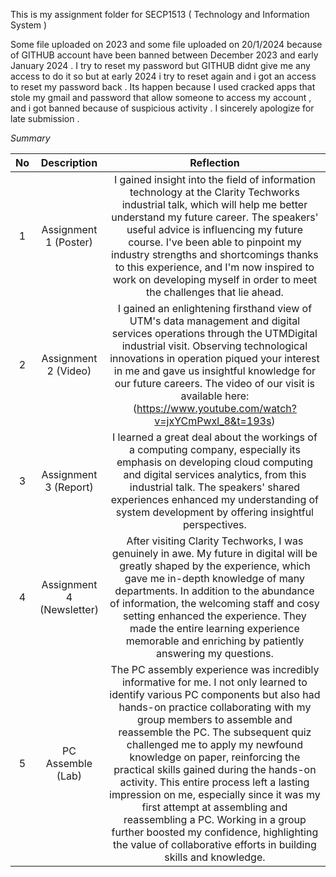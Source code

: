This is my assignment folder for SECP1513 ( Technology and Information System )

Some file uploaded on 2023 and some file uploaded on 20/1/2024 because of GITHUB account have been banned between December 2023 and early January 2024 .
I try to reset my password but GITHUB didnt give me any access to do it so but at early 2024 i try to reset again and i got an access to reset my password back .
Its happen because I used cracked apps that stole my gmail and password that allow someone to access my account , and i got banned because of suspicious activity .
I sincerely apologize for late submission .


*Summary*

| No | Description | Reflection |
| :---: | :---: | :---: |
| 1 | Assignment 1 (Poster) | I gained insight into the field of information technology at the Clarity Techworks industrial talk, which will help me better understand my future career. The speakers' useful advice is influencing my future course. I've been able to pinpoint my industry strengths and shortcomings thanks to this experience, and I'm now inspired to work on developing myself in order to meet the challenges that lie ahead. |
| 2 | Assignment 2 (Video) | I gained an enlightening firsthand view of UTM's data management and digital services operations through the UTMDigital industrial visit. Observing technological innovations in operation piqued your interest in me and gave us insightful knowledge for our future careers. The video of our visit is available here: (https://www.youtube.com/watch?v=jxYCmPwxl_8&t=193s)|
| 3 | Assignment 3 (Report) |I learned a great deal about the workings of a computing company, especially its emphasis on developing cloud computing and digital services analytics, from this industrial talk. The speakers' shared experiences enhanced my understanding of system development by offering insightful perspectives. |
| 4 | Assignment 4 (Newsletter) | After visiting Clarity Techworks, I was genuinely in awe. My future in digital will be greatly shaped by the experience, which gave me in-depth knowledge of many departments. In addition to the abundance of information, the welcoming staff and cosy setting enhanced the experience. They made the entire learning experience memorable and enriching by patiently answering my questions. |
| 5 | PC Assemble (Lab) | The PC assembly experience was incredibly informative for me. I not only learned to identify various PC components but also had hands-on practice collaborating with my group members to assemble and reassemble the PC. The subsequent quiz challenged me to apply my newfound knowledge on paper, reinforcing the practical skills gained during the hands-on activity. This entire process left a lasting impression on me, especially since it was my first attempt at assembling and reassembling a PC. Working in a group further boosted my confidence, highlighting the value of collaborative efforts in building skills and knowledge. |
